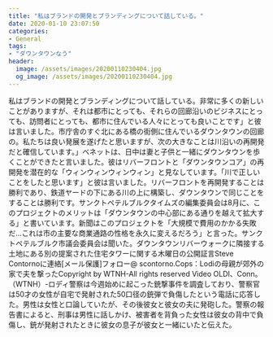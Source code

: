 ```yaml
---
title: "私はブランドの開発とブランディングについて話している。"
date: 2020-01-10 23:07:50
categories:
- General
tags:
- "ダウンタウンなう"
header:
  image: /assets/images/20200110230404.jpg
  og_image: /assets/images/20200110230404.jpg
---
```


私はブランドの開発とブランディングについて話している。非常に多くの新しいことがありますが、それは都市にとっても、それらの回廊沿いのビジネスにとっても、訪問者にとっても、都市に住んでいる人々にとっても良いことです」と彼は言いました。市庁舎のすぐ北にある橋の街側に住んでいるダウンタウンの回廊の。私たちは良い発展を遂げたと思いますが、次の大きなことは川沿いの再開発だと確信しています。」ベネットは、日中は妻と子供と一緒にダウンタウンを歩くことができたと言いました。彼はリバーフロントと「ダウンタウンコア」の再開発を潜在的な「ウィンウィンウィンウィン」と見なしています。「川で正しいことをしたと思います」と彼は言いました。リバーフロントを再開発することは勝利であり、鉄道ヤードの下にある川の上に構築し、ダウンタウンで同じことをすることは勝利です。サンクトペテルブルクタイムズの編集委員会は8月に、このプロジェクトのメリットは「ダウンタウンの中心部にある通りを越えて拡大する」と書いています。新聞はこのプロジェクトを「大規模で費用のかかる失敗だ...これは市の主要な商業通路の性格を永久に変えるだろう」と言った。サンクトペテルブルク市議会委員会は聞いた。ダウンタウンリバーウォークに隣接する土地にある別の提案された住宅タワーに関する木曜日の公開証言Steve Contornoに連絡[メール保護]フォロー@ scontorno.Cops：Lodiの母親が郊外の家で夫を撃ったCopyright by WTNH-All rights reserved Video OLDI、Conn。 （WTNH）-ロディ警察は今週始めに起こった銃撃事件を調査しており、警察官は50才の女性が自宅で発射された50口径の銃弾で負傷したという電話に応答した。男性は女性と口論していたが、その後彼女と彼女の夫に発砲した。警察の報告書によると、刑事は男性に話しかけ、被害者を背負った女性は彼女の背中で負傷し、銃が発射されたときに彼女の息子が彼女と一緒にいたと伝えた。
